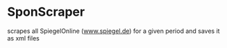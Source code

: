 # SponScraper
scrapes all SpiegelOnline (www.spiegel.de) for a given period and saves it as xml files 
